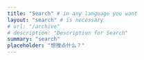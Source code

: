 ```yaml
---
title: "Search" # in any language you want
layout: "search" # is necessary
# url: "/archive"
# description: "Description for Search"
summary: "search"
placeholder: "想搜点什么？"
---
```



